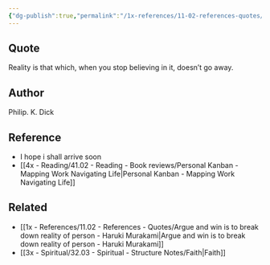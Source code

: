 ```yaml
---
{"dg-publish":true,"permalink":"/1x-references/11-02-references-quotes/reality-philip-k-dick/","title":"Reality - Philip K Dick","dgShowBacklinks":false}
---
```



## Quote
Reality is that which, when you stop believing in it, doesn’t go away. 

## Author
Philip. K. Dick

## Reference
- I hope i shall arrive soon
- [[4x - Reading/41.02 - Reading - Book reviews/Personal Kanban - Mapping Work Navigating Life\|Personal Kanban - Mapping Work Navigating Life]]

## Related
- [[1x - References/11.02 - References - Quotes/Argue and win is to break down reality of person - Haruki Murakami\|Argue and win is to break down reality of person - Haruki Murakami]]
- [[3x - Spiritual/32.03 - Spiritual - Structure Notes/Faith\|Faith]]